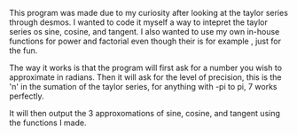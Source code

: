 This program was made due to my curiosity after looking at the taylor series through desmos. I wanted to code it myself a way to intepret the taylor series os sine, cosine, and tangent. I also wanted to use my own in-house functions for power and factorial even though their is for example <cmath>, just for the fun.

The way it works is that the program will first ask for a number you wish to approximate in radians. Then it will ask for the level of precision, this is the 'n' in the sumation of the taylor series, for anything with -pi to pi, 7 works perfectly.

It will then output the 3 approxomations of sine, cosine, and tangent using the functions I made.
